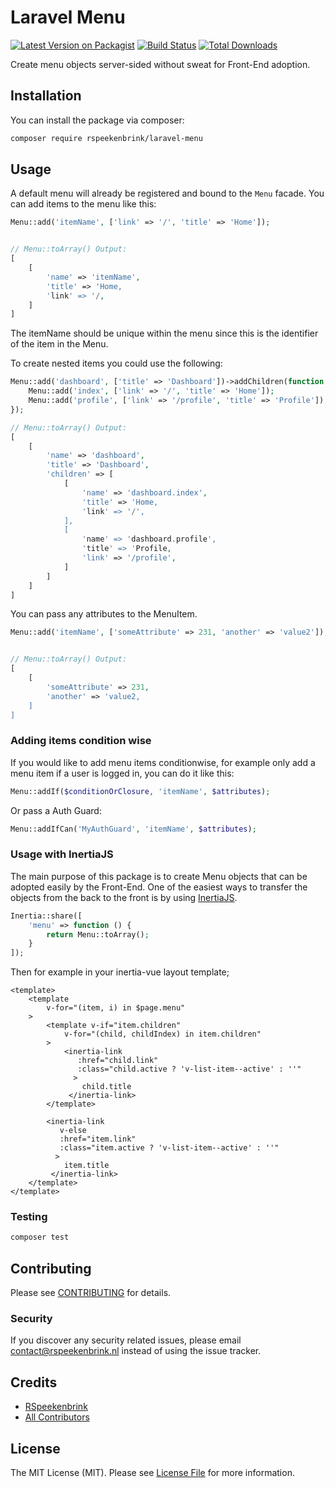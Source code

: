 # Laravel Menu

[![Latest Version on Packagist](https://img.shields.io/packagist/v/rspeekenbrink/laravel-menu.svg?style=flat-square)](https://packagist.org/packages/rspeekenbrink/laravel-menu)
[![Build Status](https://img.shields.io/travis/rspeekenbrink/laravel-menu/master.svg?style=flat-square)](https://travis-ci.org/rspeekenbrink/laravel-menu)
[![Total Downloads](https://img.shields.io/packagist/dt/rspeekenbrink/laravel-menu.svg?style=flat-square)](https://packagist.org/packages/rspeekenbrink/laravel-menu)

Create menu objects server-sided without sweat for Front-End adoption.

## Installation

You can install the package via composer:

```bash
composer require rspeekenbrink/laravel-menu
```

## Usage

A default menu will already be registered and bound to the `Menu` facade. You can add items to the menu like this:

```php
Menu::add('itemName', ['link' => '/', 'title' => 'Home']);


// Menu::toArray() Output:
[
    [
        'name' => 'itemName',
        'title' => 'Home,
        'link' => '/,
    ]
]
```

The itemName should be unique within the menu since this is the identifier of the item in the Menu.


To create nested items you could use the following:

```php
Menu::add('dashboard', ['title' => 'Dashboard'])->addChildren(function () {
    Menu::add('index', ['link' => '/', 'title' => 'Home']);
    Menu::add('profile', ['link' => '/profile', 'title' => 'Profile']);
});

// Menu::toArray() Output:
[
    [
        'name' => 'dashboard',
        'title' => 'Dashboard',
        'children' => [
            [
                'name' => 'dashboard.index',
                'title' => 'Home,
                'link' => '/',
            ],
            [
                'name' => 'dashboard.profile',
                'title' => 'Profile,
                'link' => '/profile',
            ]
        ]
    ]
]
```

You can pass any attributes to the MenuItem.

```php
Menu::add('itemName', ['someAttribute' => 231, 'another' => 'value2']);


// Menu::toArray() Output:
[
    [
        'someAttribute' => 231,
        'another' => 'value2,
    ]
]
```

### Adding items condition wise

If you would like to add menu items conditionwise, for example only add a menu item if a user is logged in, you can do it like this:

```php
Menu::addIf($conditionOrClosure, 'itemName', $attributes);
```

Or pass a Auth Guard:

```php
Menu::addIfCan('MyAuthGuard', 'itemName', $attributes);
```

### Usage with InertiaJS

The main purpose of this package is to create Menu objects that can be adopted easily by the Front-End.
One of the easiest ways to transfer the objects from the back to the front is by using [InertiaJS](https://inertiajs.com/).

```php
Inertia::share([
    'menu' => function () {
        return Menu::toArray();
    }
]);
```

Then for example in your inertia-vue layout template;

```vue
<template>
    <template
        v-for="(item, i) in $page.menu"
    >
        <template v-if="item.children"
            v-for="(child, childIndex) in item.children"
        >
            <inertia-link
               :href="child.link"
               :class="child.active ? 'v-list-item--active' : ''"
              >
                child.title
             </inertia-link>
        </template>
    
        <inertia-link
           v-else
           :href="item.link"
           :class="item.active ? 'v-list-item--active' : ''"
          >
            item.title
         </inertia-link>
    </template>
</template>
```

### Testing

``` bash
composer test
```

## Contributing

Please see [CONTRIBUTING](CONTRIBUTING.md) for details.

### Security

If you discover any security related issues, please email contact@rspeekenbrink.nl instead of using the issue tracker.

## Credits

- [RSpeekenbrink](https://github.com/rspeekenbrink)
- [All Contributors](../../contributors)

## License

The MIT License (MIT). Please see [License File](LICENSE) for more information.
